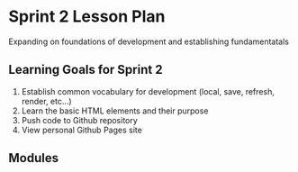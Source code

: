 # Sprint 2 Lesson Plan
Expanding on foundations of development and establishing fundamentatals

## Learning Goals for Sprint 2
1. Establish common vocabulary for development (local, save, refresh, render, etc...)
2. Learn the basic HTML elements and their purpose
3. Push code to Github repository
4. View personal Github Pages site

## Modules

